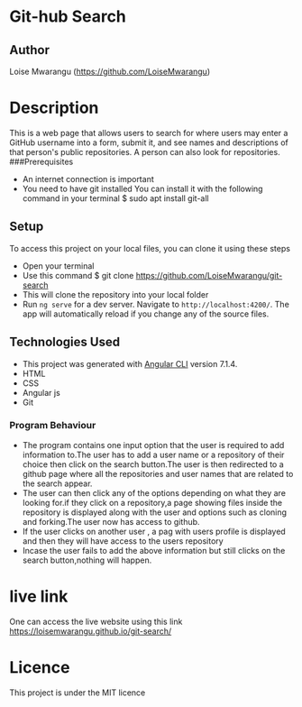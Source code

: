 # Git-hub Search
## Author
Loise Mwarangu (https://github.com/LoiseMwarangu)
# Description
This is a web page that allows users to search for where users may enter a GitHub username into a form, submit it, and see names and descriptions of that person's public repositories. A person can also look for repositories.
###Prerequisites
* An internet connection is important
* You need to have git installed You can install it with the following command in your terminal $ sudo apt install git-all
## Setup
To access this project on your local files, you can clone it using these steps
* Open your terminal
* Use this command $ git clone https://github.com/LoiseMwarangu/git-search
* This will clone the repository into your local folder
* Run `ng serve` for a dev server. Navigate to `http://localhost:4200/`. The app will automatically reload if you change any of the source files.
## Technologies Used
* This project was generated with [Angular CLI](https://github.com/angular/angular-cli) version 7.1.4.
* HTML
* CSS
* Angular js
* Git
### Program Behaviour
* The program contains one input option that the user is required to add information to.The user has to add a user name or a repository of their choice then click on the search button.The user is then redirected to a github page where all the repositories and user names that are related to the search appear.
* The user can then click any of the options depending on what they are looking for.if they click on a repository,a page showing files inside the repository is displayed along with the user and options such as cloning and forking.The user now has access to github.
* If the user clicks on another user , a pag with  users profile is displayed and then they will have access to the users repository 
* Incase the user fails to add the above information but still clicks on the search button,nothing will happen.
# live link
One can access the live website using this link  https://loisemwarangu.github.io/git-search/
# Licence
This project is under the MIT licence